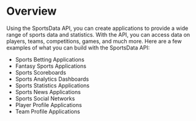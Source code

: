 # Overview

Using the SportsData API, you can create applications to provide a wide range of sports data and statistics. With the API, you can access data on players, teams, competitions, games, and much more. Here are a few examples of what you can build with the SportsData API:

- Sports Betting Applications
- Fantasy Sports Applications
- Sports Scoreboards
- Sports Analytics Dashboards
- Sports Statistics Applications
- Sports News Applications
- Sports Social Networks
- Player Profile Applications
- Team Profile Applications
